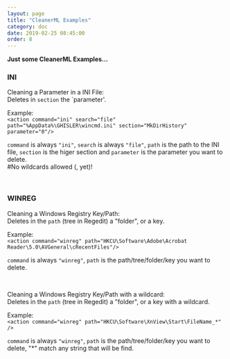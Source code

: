 ```yaml
---
layout: page
title: "CleanerML Examples"
category: doc
date: 2019-02-25 08:45:00
order: 8
---
```


**Just some CleanerML Examples...**

### INI

Cleaning a Parameter in a INI File:  
Deletes in `section` the `parameter'.

Example:  
```<action command="ini" search="file" path="%AppData%\GHISLER\wincmd.ini" section="MkDirHistory" parameter="0"/>```

`command` is always `"ini"`, `search` is always `"file"`, `path` is the path to the INI file, `section` is the higer section and `parameter` is the parameter you want to delete.  
#No wildcards allowed (, yet)!

<br>

### WINREG

Cleaning a Windows Registry Key/Path:  
Deletes in the `path` (tree in Regedit) a "folder", or a key.

Example:  
```<action command="winreg" path="HKCU\Software\Adobe\Acrobat Reader\5.0\AVGeneral\cRecentFiles"/>```

`command` is always `"winreg"`, `path` is the path/tree/folder/key you want to delete.

<br>

Cleaning a Windows Registry Key/Path with a wildcard:  
Deletes in the `path` (tree in Regedit) a "folder", or a key with a wildcard.

Example:  
```<action command="winreg" path="HKCU\Software\XnView\Start\FileName_*" />```

`command` is always `"winreg"`, `path` is the path/tree/folder/key you want to delete, "*" match any string that will be find.

<br>

